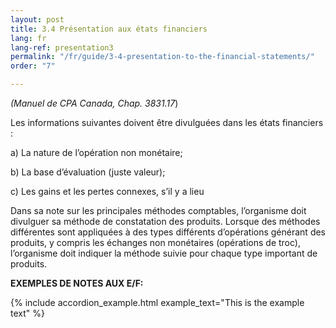 ```yaml
---
layout: post
title: 3.4 Présentation aux états financiers
lang: fr
lang-ref: presentation3
permalink: "/fr/guide/3-4-presentation-to-the-financial-statements/"
order: "7"

---
```

_(Manuel de CPA Canada, Chap. 3831.17_)

Les informations suivantes doivent être divulguées dans les états financiers :

a) La nature de l’opération non monétaire;

b) La base d’évaluation (juste valeur);

c) Les gains et les pertes connexes, s’il y a lieu

Dans sa note sur les principales méthodes comptables, l’organisme doit divulguer sa méthode de constatation des produits. Lorsque des méthodes différentes sont appliquées à des types différents d’opérations générant des produits, y compris les échanges non monétaires (opérations de troc), l’organisme doit indiquer la méthode suivie pour chaque type important de produits.

**EXEMPLES DE NOTES AUX E/F:**

<!-- SNIPPET INFO: ACCORDION EXAMPlE  **You can delete these notes after referencing!**
\-->

{% include accordion_example.html
example_text="This is the example text"
%}